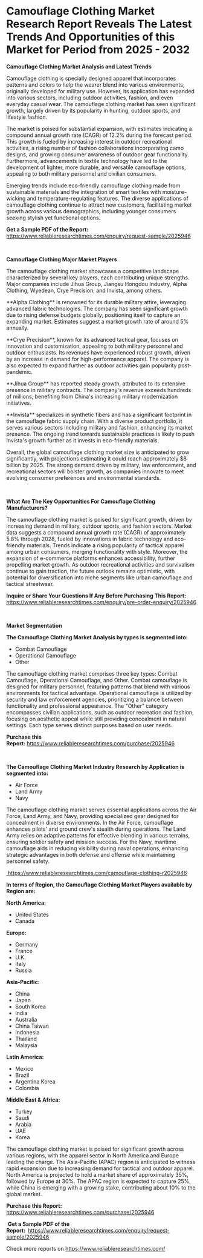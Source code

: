 <p><h1>Camouflage Clothing Market Research Report Reveals The Latest Trends And Opportunities of this Market for Period from 2025 - 2032</h1></p><p><strong>Camouflage Clothing Market Analysis and Latest Trends</strong></p>
<p><p>Camouflage clothing is specially designed apparel that incorporates patterns and colors to help the wearer blend into various environments, originally developed for military use. However, its application has expanded into various sectors, including outdoor activities, fashion, and even everyday casual wear. The camouflage clothing market has seen significant growth, largely driven by its popularity in hunting, outdoor sports, and lifestyle fashion.</p><p>The market is poised for substantial expansion, with estimates indicating a compound annual growth rate (CAGR) of 12.2% during the forecast period. This growth is fueled by increasing interest in outdoor recreational activities, a rising number of fashion collaborations incorporating camo designs, and growing consumer awareness of outdoor gear functionality. Furthermore, advancements in textile technology have led to the development of lighter, more durable, and versatile camouflage options, appealing to both military personnel and civilian consumers.</p><p>Emerging trends include eco-friendly camouflage clothing made from sustainable materials and the integration of smart textiles with moisture-wicking and temperature-regulating features. The diverse applications of camouflage clothing continue to attract new customers, facilitating market growth across various demographics, including younger consumers seeking stylish yet functional options.</p></p>
<p><strong>Get a Sample PDF of the Report:&nbsp;</strong> <a href="https://www.reliableresearchtimes.com/enquiry/request-sample/2025946?utm_campaign=3297&utm_medium=2&utm_source=Github&utm_content=ia&utm_term=05042025&utm_id=camouflage-clothing">https://www.reliableresearchtimes.com/enquiry/request-sample/2025946</a></p>
<p>&nbsp;</p>
<p><strong>Camouflage Clothing Major Market Players</strong></p>
<p><p>The camouflage clothing market showcases a competitive landscape characterized by several key players, each contributing unique strengths. Major companies include Jihua Group, Jiangsu Hongdou Industry, Alpha Clothing, Wyedean, Crye Precision, and Invista, among others.</p><p>**Alpha Clothing** is renowned for its durable military attire, leveraging advanced fabric technologies. The company has seen significant growth due to rising defense budgets globally, positioning itself to capture an expanding market. Estimates suggest a market growth rate of around 5% annually.</p><p>**Crye Precision**, known for its advanced tactical gear, focuses on innovation and customization, appealing to both military personnel and outdoor enthusiasts. Its revenues have experienced robust growth, driven by an increase in demand for high-performance apparel. The company is also expected to expand further as outdoor activities gain popularity post-pandemic.</p><p>**Jihua Group** has reported steady growth, attributed to its extensive presence in military contracts. The company's revenue exceeds hundreds of millions, benefiting from China's increasing military modernization initiatives. </p><p>**Invista** specializes in synthetic fibers and has a significant footprint in the camouflage fabric supply chain. With a diverse product portfolio, it serves various sectors including military and fashion, enhancing its market presence. The ongoing trend towards sustainable practices is likely to push Invista's growth further as it invests in eco-friendly materials.</p><p>Overall, the global camouflage clothing market size is anticipated to grow significantly, with projections estimating it could reach approximately $8 billion by 2025. The strong demand driven by military, law enforcement, and recreational sectors will bolster growth, as companies innovate to meet evolving consumer preferences and environmental standards.</p></p>
<p>&nbsp;</p>
<p><strong>What Are The Key Opportunities For Camouflage Clothing Manufacturers?</strong></p>
<p><p>The camouflage clothing market is poised for significant growth, driven by increasing demand in military, outdoor sports, and fashion sectors. Market data suggests a compound annual growth rate (CAGR) of approximately 5.8% through 2028, fueled by innovations in fabric technology and eco-friendly materials. Trends indicate a rising popularity of tactical apparel among urban consumers, merging functionality with style. Moreover, the expansion of e-commerce platforms enhances accessibility, further propelling market growth. As outdoor recreational activities and survivalism continue to gain traction, the future outlook remains optimistic, with potential for diversification into niche segments like urban camouflage and tactical streetwear.</p></p>
<p><strong>Inquire or Share Your Questions If Any Before Purchasing This Report:</strong> <a href="https://www.reliableresearchtimes.com/enquiry/pre-order-enquiry/2025946?utm_campaign=3297&utm_medium=2&utm_source=Github&utm_content=ia&utm_term=05042025&utm_id=camouflage-clothing">https://www.reliableresearchtimes.com/enquiry/pre-order-enquiry/2025946</a></p>
<p>&nbsp;</p>
<p><strong>Market Segmentation</strong></p>
<p><strong>The Camouflage Clothing Market Analysis by types is segmented into:</strong></p>
<p><ul><li>Combat Camouflage</li><li>Operational Camouflage</li><li>Other</li></ul></p>
<p><p>The camouflage clothing market comprises three key types: Combat Camouflage, Operational Camouflage, and Other. Combat camouflage is designed for military personnel, featuring patterns that blend with various environments for tactical advantage. Operational camouflage is utilized by security and law enforcement agencies, prioritizing a balance between functionality and professional appearance. The "Other" category encompasses civilian applications, such as outdoor recreation and fashion, focusing on aesthetic appeal while still providing concealment in natural settings. Each type serves distinct purposes based on user needs.</p></p>
<p><strong>Purchase this Report:&nbsp;</strong><a href="https://www.reliableresearchtimes.com/purchase/2025946?utm_campaign=3297&utm_medium=2&utm_source=Github&utm_content=ia&utm_term=05042025&utm_id=camouflage-clothing">https://www.reliableresearchtimes.com/purchase/2025946</a></p>
<p>&nbsp;</p>
<p><strong>The Camouflage Clothing Market Industry Research by Application is segmented into:</strong></p>
<p><ul><li>Air Force</li><li>Land Army</li><li>Navy</li></ul></p>
<p><p>The camouflage clothing market serves essential applications across the Air Force, Land Army, and Navy, providing specialized gear designed for concealment in diverse environments. In the Air Force, camouflage enhances pilots' and ground crew's stealth during operations. The Land Army relies on adaptive patterns for effective blending in various terrains, ensuring soldier safety and mission success. For the Navy, maritime camouflage aids in reducing visibility during naval operations, enhancing strategic advantages in both defense and offense while maintaining personnel safety.</p></p>
<p><a href="https://www.reliableresearchtimes.com/camouflage-clothing-r2025946?utm_campaign=3297&utm_medium=2&utm_source=Github&utm_content=ia&utm_term=05042025&utm_id=camouflage-clothing">&nbsp;https://www.reliableresearchtimes.com/camouflage-clothing-r2025946</a></p>
<p><strong>In terms of Region, the Camouflage Clothing Market Players available by Region are:</strong></p>
<p>
    <p> <strong> North America: </strong>
        <ul>
            <li>United States</li>
            <li>Canada</li>
        </ul>
        </p> 
    <p> <strong> Europe: </strong>
        <ul>
            <li>Germany</li>
            <li>France</li>
            <li>U.K.</li>
            <li>Italy</li>
            <li>Russia</li>
        </ul>
        </p> 
    <p> <strong> Asia-Pacific: </strong>
        <ul>
            <li>China</li>
            <li>Japan</li>
            <li>South Korea</li>
            <li>India</li>
            <li>Australia</li>
            <li>China Taiwan</li>
            <li>Indonesia</li>
            <li>Thailand</li>
            <li>Malaysia</li>
        </ul>
        </p> 
    <p> <strong> Latin America: </strong>
        <ul>
            <li>Mexico</li>
            <li>Brazil</li>
            <li>Argentina Korea</li>
            <li>Colombia</li>
        </ul>
        </p> 
    <p> <strong> Middle East & Africa: </strong>
        <ul>
            <li>Turkey</li>
            <li>Saudi</li>
            <li>Arabia</li>
            <li>UAE</li>
            <li>Korea</li>
        </ul>
    </p>
    </p>
<p><p>The camouflage clothing market is poised for significant growth across various regions, with the apparel sector in North America and Europe leading the charge. The Asia-Pacific (APAC) region is anticipated to witness rapid expansion due to increasing demand for tactical and outdoor apparel. North America is projected to hold a market share of approximately 35%, followed by Europe at 30%. The APAC region is expected to capture 25%, while China is emerging with a growing stake, contributing about 10% to the global market.</p></p>
<p><strong>Purchase this Report: </strong><a href="https://www.reliableresearchtimes.com/purchase/2025946?utm_campaign=3297&utm_medium=2&utm_source=Github&utm_content=ia&utm_term=05042025&utm_id=camouflage-clothing">https://www.reliableresearchtimes.com/purchase/2025946</a></p>
<p>&nbsp;<strong>Get a Sample PDF of the Report:&nbsp;&nbsp;</strong><a href="https://www.reliableresearchtimes.com/enquiry/request-sample/2025946?utm_campaign=3297&utm_medium=2&utm_source=Github&utm_content=ia&utm_term=05042025&utm_id=camouflage-clothing">https://www.reliableresearchtimes.com/enquiry/request-sample/2025946</a></p>
<p><strong></strong></p>
<p>Check more reports on <a href="https://www.reliableresearchtimes.com/?utm_campaign=3297&utm_medium=2&utm_source=Github&utm_content=ia&utm_term=05042025&utm_id=camouflage-clothing">https://www.reliableresearchtimes.com/</a></p>